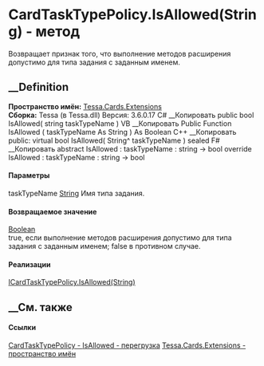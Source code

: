 # CardTaskTypePolicy.IsAllowed(String) - метод
Возвращает признак того, что выполнение методов расширения допустимо для типа
задания с заданным именем.
##  __Definition
 **Пространство имён:** [Tessa.Cards.Extensions](N_Tessa_Cards_Extensions.htm)  
 **Сборка:** Tessa (в Tessa.dll) Версия: 3.6.0.17
C# __Копировать
     public bool IsAllowed(
    	string taskTypeName
    )
VB __Копировать
     Public Function IsAllowed ( 
    	taskTypeName As String
    ) As Boolean
C++ __Копировать
     public:
    virtual bool IsAllowed(
    	String^ taskTypeName
    ) sealed
F# __Копировать
     abstract IsAllowed : 
            taskTypeName : string -> bool 
    override IsAllowed : 
            taskTypeName : string -> bool 
#### Параметры
taskTypeName [String](https://learn.microsoft.com/dotnet/api/system.string)
    Имя типа задания.
#### Возвращаемое значение
[Boolean](https://learn.microsoft.com/dotnet/api/system.boolean)  
true, если выполнение методов расширения допустимо для типа задания с заданным
именем; false в противном случае.
#### Реализации
[ICardTaskTypePolicy.IsAllowed(String)](M_Tessa_Cards_Extensions_ICardTaskTypePolicy_IsAllowed.htm)  
##  __См. также
#### Ссылки
[CardTaskTypePolicy - ](T_Tessa_Cards_Extensions_CardTaskTypePolicy.htm)
[IsAllowed -
перегрузка](Overload_Tessa_Cards_Extensions_CardTaskTypePolicy_IsAllowed.htm)
[Tessa.Cards.Extensions - пространство имён](N_Tessa_Cards_Extensions.htm)

